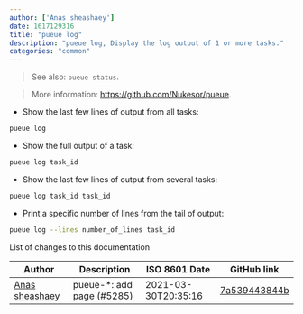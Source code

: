 ```yaml
---
author: ['Anas sheashaey']
date: 1617129316
title: "pueue log"
description: "pueue log, Display the log output of 1 or more tasks."
categories: "common"
---
```

> See also: `pueue status`.

> More information: <https://github.com/Nukesor/pueue>.

- Show the last few lines of output from all tasks:

```bash
pueue log
```

- Show the full output of a task:

```bash
pueue log task_id
```

- Show the last few lines of output from several tasks:

```bash
pueue log task_id task_id
```

- Print a specific number of lines from the tail of output:

```bash
pueue log --lines number_of_lines task_id
```
List of changes to this documentation


Author | Description | ISO 8601 Date | GitHub link
------|-----|-----|-----
[Anas sheashaey](mailto:she3sha3y5@gmail.com) | pueue-*: add page (#5285) | 2021-03-30T20:35:16 | [7a539443844b](https://github.com/tldr-pages/tldr/commit/7a539443844bfce6772ba0b2d829ca8e7b9934da)

